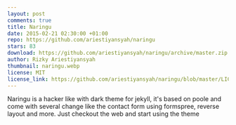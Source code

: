 ```yaml
---
layout: post
comments: true
title: Naringu
date: 2015-02-21 02:30:00 +01:00
repo: https://github.com/ariestiyansyah/naringu
stars: 83
download: https://github.com/ariestiyansyah/naringu/archive/master.zip
author: Rizky Ariestiyansyah
thumbnail: naringu.webp
license: MIT
license_link: https://github.com/ariestiyansyah/naringu/blob/master/LICENSE.md
---
```


Naringu is a hacker like with dark theme for jekyll, it's based on poole and come with several change like the contact form using formspree, reverse layout and more. Just checkout the web and start using the theme
